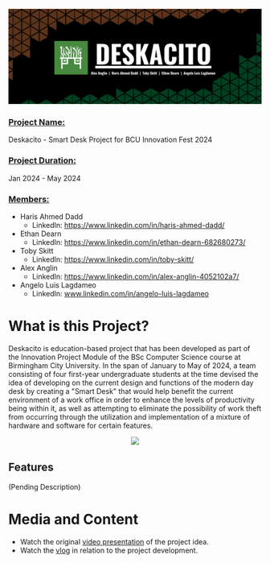 <p align="center">
  <img src="readme_content/deskacito_banner.jpg" alt="deskacito_intro_banner">
</p>

### <ins>Project Name:</ins>
Deskacito - Smart Desk Project for BCU Innovation Fest 2024

### <ins>Project Duration:</ins>
Jan 2024 - May 2024


### <ins>Members:</ins>
- Haris Ahmed Dadd
  - LinkedIn: https://www.linkedin.com/in/haris-ahmed-dadd/
- Ethan Dearn
  - LinkedIn: https://www.linkedin.com/in/ethan-dearn-682680273/
- Toby Skitt
  - LinkedIn: https://www.linkedin.com/in/toby-skitt/
- Alex Anglin
  - LinkedIn: https://www.linkedin.com/in/alex-anglin-4052102a7/
- Angelo Luis Lagdameo
  - LinkedIn: www.linkedin.com/in/angelo-luis-lagdameo

# What is this Project?
Deskacito is education-based project that has been developed as part of the Innovation Project Module of the BSc Computer Science course at Birmingham City University. In the span of January to May of 2024, a team consisting of four first-year undergraduate students at the time devised the idea of developing on the current design and functions of the modern day desk by creating a "Smart Desk" that would help benefit the current environment of a work office in order to enhance the levels of productivity being within it, as well as attempting to eliminate the possibility of work theft from occurring through the utilization and implementation of a mixture of hardware and software for certain features.

<p align="center">
  <img src="readme_content/deskacito_preview.gif" width="800">
</p>

## Features
(Pending Description)

# Media and Content
- Watch the original [video presentation](https://youtu.be/1dtRnUoHcjs?feature=shared) of the project idea.
- Watch the [vlog](https://youtu.be/lGv-NvLEX-M?feature=shared) in relation to the project development.
